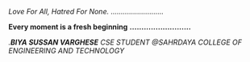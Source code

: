*Love For All, Hatred For None.*
_.........................._

**Every moment is a fresh beginning**
__..........................__

_.**BIYA SUSSAN VARGHESE** CSE STUDENT @SAHRDAYA COLLEGE OF ENGINEERING AND TECHNOLOGY_
